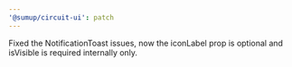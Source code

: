 ```yaml
---
'@sumup/circuit-ui': patch
---
```


Fixed the NotificationToast issues, now the iconLabel prop is optional and isVisible is required internally only.
